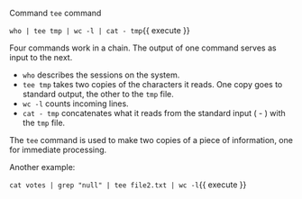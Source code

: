 Command `tee` command

`who | tee tmp | wc -l | cat - tmp`{{ execute }}

Four commands work in a chain. The output of one command serves as input to the next.
* `who` describes the sessions on the system.
* `tee tmp` takes two copies of the characters it reads. One copy goes to standard output, the other to the `tmp` file.
* `wc -l` counts incoming lines.
* `cat - tmp` concatenates what it reads from the standard input ( - ) with the `tmp` file.

The `tee` command is used to make two copies of a piece of information, one for immediate processing.

Another example:

`cat votes | grep "null" | tee file2.txt | wc -l`{{ execute }}